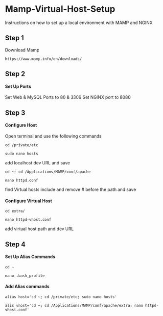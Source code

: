 # Mamp-Virtual-Host-Setup
Instructions on how to set up a local environment with MAMP and NGINX

## Step 1

Download Mamp
```
https://www.mamp.info/en/downloads/
```

## Step 2

#### Set Up Ports
Set Web & MySQL Ports to 80 & 3306
Set NGINX port to 8080

## Step 3

#### Configure Host
Open terminal and use the following commands
```
cd /private/etc
```
```
sudo nano hosts
```
add localhost dev URL and save
```
cd ~; cd /Applications/MAMP/conf/apache
```
```
nano httpd.conf
```
find Virtual hosts include and remove # before the path and save

#### Configure Virtual Host
```
cd extra/
```
```
nano httpd-vhost.conf
```
add virtual host path and dev URL

## Step 4

#### Set Up Alias Commands
```
cd ~
```
```
nano .bash_profile
```
#### Add Alias commands
```
alias host='cd ~; cd /private/etc; sudo nano hosts'
```
```
alis vhost='cd ~; cd /Applications/MAMP/conf/apache/extra; nano httpd-vhost.conf'
```

